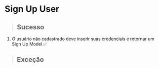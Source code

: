 # Sign Up User

> ## Sucesso

1. O usuário não cadastrado deve inserir suas credenciais e retornar um Sign Up Model ✅

> ## Exceção
